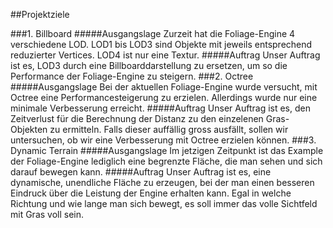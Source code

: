 ##Projektziele

###1. Billboard
#####Ausgangslage
Zurzeit hat die Foliage-Engine 4 verschiedene LOD. LOD1 bis LOD3 sind Objekte mit jeweils entsprechend reduzierter Vertices. LOD4 ist nur eine Textur.
#####Auftrag 
Unser Auftrag ist es, LOD3 durch eine Billboarddarstellung zu ersetzen, um so die Performance der Foliage-Engine zu steigern.
###2. Octree
#####Ausgangslage
Bei der aktuellen Foliage-Engine wurde versucht, mit Octree eine Performancesteigerung zu erzielen. Allerdings wurde nur eine minimale Verbesserung erreicht.
#####Auftrag
Unser Auftrag ist es, den Zeitverlust für die Berechnung der Distanz zu den einzelenen Gras-Objekten zu ermitteln. Falls dieser auffällig gross ausfällt, sollen wir untersuchen, ob wir eine Verbesserung mit Octree erzielen können.
###3. Dynamic Terrain
#####Ausgangslage
Im jetzigen Zeitpunkt ist das Example der Foliage-Engine lediglich eine begrenzte Fläche, die man sehen und sich darauf bewegen kann.
#####Auftrag
Unser Auftrag ist es, eine dynamische, unendliche Fläche zu erzeugen, bei der man einen besseren Eindruck über die Leistung der Engine erhalten kann. Egal in welche Richtung und wie lange man sich bewegt, es soll immer das volle Sichtfeld mit Gras voll sein.
